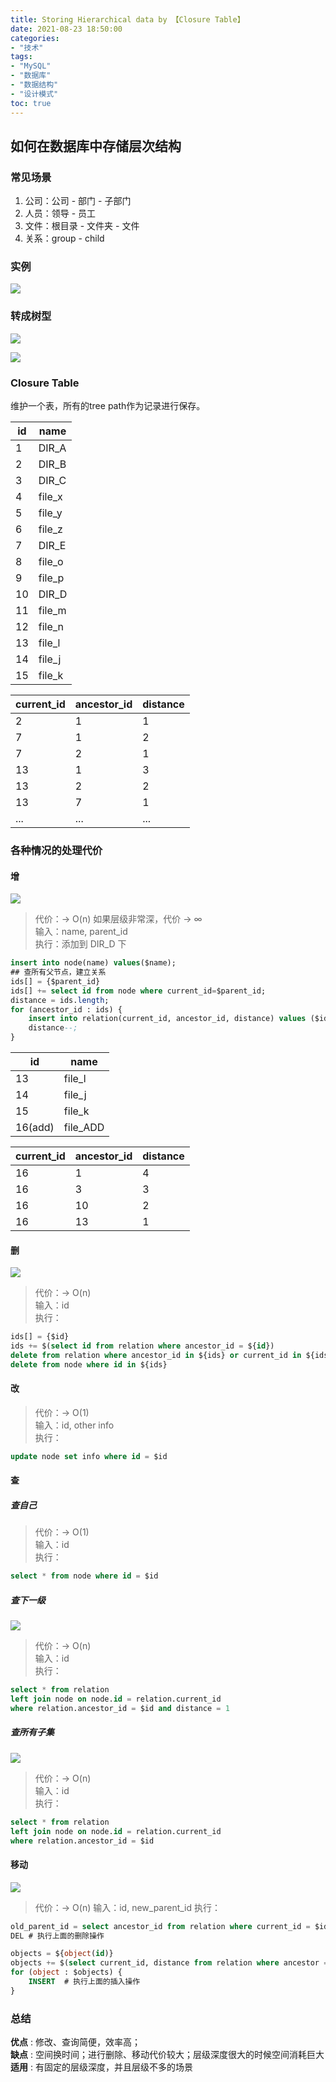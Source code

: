 ```yaml
---
title: Storing Hierarchical data by 【Closure Table】
date: 2021-08-23 18:50:00
categories:
- "技术"
tags:
- "MySQL"
- "数据库"
- "数据结构"
- "设计模式"
toc: true
---
```

## 如何在数据库中存储层次结构

### 常见场景

1. 公司：公司 - 部门 - 子部门 
2. 人员：领导 - 员工 
3. 文件：根目录 - 文件夹 - 文件
4. 关系：group - child

### 实例

![](CASE.png)

### 转成树型

![](CASE_CUSTOM.png)

![](CASE_TREE.png)

### Closure Table

维护一个表，所有的tree path作为记录进行保存。

|id         |name      |
|-----------|----------|
|1          |DIR_A     |
|2          |DIR_B     |
|3          |DIR_C     |
|4          |file_x    |
|5          |file_y    |
|6          |file_z    |
|7          |DIR_E     |
|8          |file_o    |
|9          |file_p    |
|10         |DIR_D     |
|11         |file_m    |
|12         |file_n    |
|13         |file_l    |
|14         |file_j    |
|15         |file_k    |

|current_id|ancestor_id|distance|
|----------|----------|--------|
|2         |1         |1       |
|7         |1         |2       |
|7         |2         |1       |
|13        |1         |3       |
|13        |2         |2       |
|13        |7         |1       |
|...       |...       |...     |

### 各种情况的处理代价

#### 增
![](ADD.jpg)

> 代价：-> O(n)  如果层级非常深，代价 -> ∞  
> 输入：name, parent_id  
> 执行：添加到 DIR_D 下  
```sql
insert into node(name) values($name);
## 查所有父节点，建立关系
ids[] = {$parent_id}
ids[] += select id from node where current_id=$parent_id; 
distance = ids.length;
for (ancestor_id : ids) {
    insert into relation(current_id, ancestor_id, distance) values ($id, $ancestor_id, $distance);
    distance--;
}
```
|id     |name    |
|-------|--------|
|13     |file_l  |
|14     |file_j  |
|15     |file_k  |
|16(add)|file_ADD|

|current_id|ancestor_id|distance|
|-----------|----------|--------|
|16         |1         |4       |
|16         |3         |3       |
|16         |10        |2       |
|16         |13        |1       |

#### 删
![](DEL.jpg)
> 代价：-> O(n)  
> 输入：id  
> 执行：  
```sql
ids[] = {$id}
ids += $(select id from relation where ancestor_id = ${id})
delete from relation where ancestor_id in ${ids} or current_id in ${ids}
delete from node where id in ${ids}
```

#### 改
> 代价：-> O(1)  
> 输入：id, other info  
> 执行：  
```sql
update node set info where id = $id
```

#### 查
##### 查自己
> 代价：-> O(1)  
> 输入：id  
> 执行：
```sql
select * from node where id = $id
```
##### 查下一级
![](SEARCH_NEXT.jpg)
> 代价：-> O(n)  
> 输入：id  
> 执行：
```sql
select * from relation
left join node on node.id = relation.current_id
where relation.ancestor_id = $id and distance = 1
```
##### 查所有子集
![](SEARCH_ALL.jpg)
> 代价：-> O(n)  
> 输入：id  
> 执行：
```sql
select * from relation
left join node on node.id = relation.current_id
where relation.ancestor_id = $id
```
#### 移动
![](MOVE.jpg)
> 代价：-> O(n)
> 输入：id, new_parent_id
> 执行：
```sql
old_parent_id = select ancestor_id from relation where current_id = $id and distance = 1;
DEL # 执行上面的删除操作

objects = ${object(id)}
objects += $(select current_id, distance from relation where ancestor = $id)
for (object : $objects) {
    INSERT  # 执行上面的插入操作
}
```

<!-- ### 组织层级关系
> 代价：-> ∞  
```java
ids[] = {$id}
result[] = {}
for(cur_id : ids) {
    result add 
    $(select * from relation
    left join node on node.id = relation.current_id
    where relation.ancestor_id in $cur_id);

    ids add $(select current_id from relation where ancestor_id = $cur_id)
}
``` -->

### 总结
**优点** : 修改、查询简便，效率高；   
**缺点** : 空间换时间；进行删除、移动代价较大；层级深度很大的时候空间消耗巨大   
**适用** : 有固定的层级深度，并且层级不多的场景   